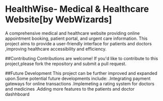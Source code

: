 # HealthWise- Medical & Healthcare Website[by WebWizards]

A comprehensive medical and healthcare website providing online appointment booking, patient portal, and urgent care information.
This project aims to provide a user-friendly interface for patients and doctors ,improving healthcare accessibility and efficiency.

##Contributing
Contributions are welcome! If you'd like to contribute to this project,please fork the repository and submit a pull request.

##Future Development
This project can be further improved and expanded upon.Some potential future developments include:
.Integrating payment gateways for online transactions
.Implemeting a rating system for doctors and medicines
.Adding more features to the patients and doctor dashhboard
